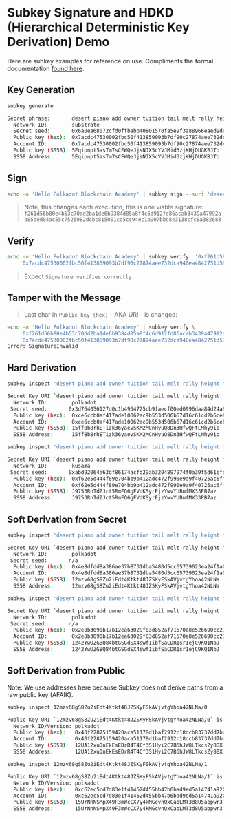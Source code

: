 # Subkey Signature and HDKD (Hierarchical Deterministic Key Derivation) Demo

Here are subkey examples for reference on use.
Compliments the formal documentation [found here](https://github.com/paritytech/polkadot-sdk/tree/master/substrate/bin/utils/subkey#subkey).

## Key Generation

```sh
subkey generate

Secret phrase:       desert piano add owner tuition tail melt rally height faint thunder immune
  Network ID:        substrate
  Secret seed:       0x6a0ea68072cfd0ffbabb40801570fa5e9f3a88966eaed9dedaeb0cf140b9cd8d
  Public key (hex):  0x7acdc47530002fbc50f413859093b7df90c27874aee732dca940ea4842751d58
  Account ID:        0x7acdc47530002fbc50f413859093b7df90c27874aee732dca940ea4842751d58
  Public key (SS58): 5Eqipnpt5asTm7sCFWQeJjsNJX5cYVJMid3zjKHjDUGKBJTo
  SS58 Address:      5Eqipnpt5asTm7sCFWQeJjsNJX5cYVJMid3zjKHjDUGKBJTo
```

## Sign

```sh
echo -n 'Hello Polkadot Blockchain Academy' | subkey sign --suri 'desert piano add owner tuition tail melt rally height faint thunder immune'
```

> Note, this changes each execution, this is one viable signature: `f261d56b80e4b53c70dd2ba1de6b9384d85a8f4c6d912fd86acab3439a47992aa85ded04ac55c7525082dcbc815001cd5cc94ec1a907bbd8e3138cfc8a382683`

## Verify

```sh
echo -n 'Hello Polkadot Blockchain Academy' | subkey verify  '0xf261d56b80e4b53c70dd2ba1de6b9384d85a8f4c6d912fd86acab3439a47992aa85ded04ac55c7525082dcbc815001cd5cc94ec1a907bbd8e3138cfc8a382683' \
    '0x7acdc47530002fbc50f413859093b7df90c27874aee732dca940ea4842751d58'
```

> Expect `Signature verifies correctly.`

## Tamper with the Message

> Last char in `Public key (hex)` - AKA URI - is changed:

```sh
echo -n 'Hello Polkadot Blockchain Academy' | subkey verify \
	'0xf261d56b80e4b53c70dd2ba1de6b9384d85a8f4c6d912fd86acab3439a47992aa85ded04ac55c7525082dcbc815001cd5cc94ec1a907bbd8e3138cfc8a382683' \
    '0x7acdc47530002fbc50f413859093b7df90c27874aee732dca940ea4842751d59'
Error: SignatureInvalid
```

## Hard Derivation

```sh
subkey inspect 'desert piano add owner tuition tail melt rally height faint thunder immune//polkadot' --network polkadot

Secret Key URI `desert piano add owner tuition tail melt rally height faint thunder immune//polkadot` is account:
  Network ID:        polkadot
 Secret seed:       0x3d764056127d0c1b4934725cb9faecf00ed0996daa84d24a903b906f319e06bf
  Public key (hex):  0xce6ccb0af417ade10062ac9b553d506b67d16c61cd2b6ce85330bc023db7e906
  Account ID:        0xce6ccb0af417ade10062ac9b553d506b67d16c61cd2b6ce85330bc023db7e906
  Public key (SS58): 15ffBb8rhETizk36yaevSKM2MCnHyuQ8Dn3HfwQFtLMhy9io
  SS58 Address:      15ffBb8rhETizk36yaevSKM2MCnHyuQ8Dn3HfwQFtLMhy9io
```

```sh
subkey inspect 'desert piano add owner tuition tail melt rally height faint thunder immune//kusama' --network kusama

Secret Key URI `desert piano add owner tuition tail melt rally height faint thunder immune//kusama` is account:
  Network ID:        kusama
 Secret seed:       0xabd92064a63df86174acfd29ab3204897974f0a39f5d61efdd30099aa5f90bd9
  Public key (hex):  0xf62e5d444f89e704bb9b412adc472f990e9a9f40725ac6ff3abee1c9b7625a63
  Account ID:        0xf62e5d444f89e704bb9b412adc472f990e9a9f40725ac6ff3abee1c9b7625a63
  Public key (SS58): J9753RnTdZJct5RmFQ6gFVdKSyrEjzYwvYUBufMX33PB7az
  SS58 Address:      J9753RnTdZJct5RmFQ6gFVdKSyrEjzYwvYUBufMX33PB7az
```

## Soft Derivation from Secret

```sh
subkey inspect 'desert piano add owner tuition tail melt rally height faint thunder immune//polkadot/0' --network polkadot

Secret Key URI `desert piano add owner tuition tail melt rally height faint thunder immune//polkadot/0` is account:
  Network ID:        polkadot
 Secret seed:       n/a
  Public key (hex):  0x4e8dfdd8a386ae37b8731dba5480d5cc65739023ea24f1a09d88be1bd9dff86b
  Account ID:        0x4e8dfdd8a386ae37b8731dba5480d5cc65739023ea24f1a09d88be1bd9dff86b
  Public key (SS58): 12mzv68gS8Zu2iEdt4Ktkt48JZSKyFSkAVjvtgYhoa42NLNa
  SS58 Address:      12mzv68gS8Zu2iEdt4Ktkt48JZSKyFSkAVjvtgYhoa42NLNa
```

```sh
subkey inspect 'desert piano add owner tuition tail melt rally height faint thunder immune//polkadot/1' --network polkadot

Secret Key URI `desert piano add owner tuition tail melt rally height faint thunder immune//polkadot/1` is account:
  Network ID:        polkadot
 Secret seed:       n/a
  Public key (hex):  0x2e8b3090b17b12ea63029f03d852af71570e8e526690cc271491318a45785e33
  Account ID:        0x2e8b3090b17b12ea63029f03d852af71570e8e526690cc271491318a45785e33
  Public key (SS58): 1242YwUZGBQ84btGSGdSX4swf1ibfSaCDR1sr1ejC9KQ1NbJ
  SS58 Address:      1242YwUZGBQ84btGSGdSX4swf1ibfSaCDR1sr1ejC9KQ1NbJ
```

## Soft Derivation from Public

Note: We use addresses here because Subkey does not derive paths from a raw public key (AFAIK).

```sh
subkey inspect 12mzv68gS8Zu2iEdt4Ktkt48JZSKyFSkAVjvtgYhoa42NLNa/0

Public Key URI `12mzv68gS8Zu2iEdt4Ktkt48JZSKyFSkAVjvtgYhoa42NLNa/0` is account:
  Network ID/Version: polkadot
  Public key (hex):   0x40f22875159420aca51178d1baf2912c18dcb83737dd7bd39dc6743da326dd1c
  Account ID:         0x40f22875159420aca51178d1baf2912c18dcb83737dd7bd39dc6743da326dd1c
  Public key (SS58):  12UA12xuDnEkEsEDrR4T4Cf3S1Hyi2C7B6hJW8LTkcsZy8BX
  SS58 Address:       12UA12xuDnEkEsEDrR4T4Cf3S1Hyi2C7B6hJW8LTkcsZy8BX
```

```sh
subkey inspect 12mzv68gS8Zu2iEdt4Ktkt48JZSKyFSkAVjvtgYhoa42NLNa/1

Public Key URI `12mzv68gS8Zu2iEdt4Ktkt48JZSKyFSkAVjvtgYhoa42NLNa/1` is account:
  Network ID/Version: polkadot
  Public key (hex):   0xc62ec5cd7d83e1f41462d455bb47b6bad9ed5a14741a920ead8366c63746391b
  Account ID:         0xc62ec5cd7d83e1f41462d455bb47b6bad9ed5a14741a920ead8366c63746391b
  Public key (SS58):  15UrNnNSMpX49F3mWcCX7y4kMGcvnQxCabLMT3d8U5abpwr3
  SS58 Address:       15UrNnNSMpX49F3mWcCX7y4kMGcvnQxCabLMT3d8U5abpwr3
```
